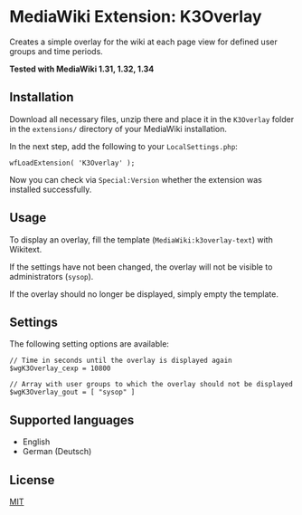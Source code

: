 # MediaWiki Extension: K3Overlay

Creates a simple overlay for the wiki at each page view for defined user groups and time periods.

__Tested with MediaWiki 1.31, 1.32, 1.34__

## Installation

Download all necessary files, unzip there and place it in the `K3Overlay` folder in the `extensions/` directory of your MediaWiki installation.

In the next step, add the following to your `LocalSettings.php`:

```
wfLoadExtension( 'K3Overlay' );
```

Now you can check via `Special:Version` whether the extension was installed successfully.

## Usage

To display an overlay, fill the template (`MediaWiki:k3overlay-text`) with Wikitext.

If the settings have not been changed, the overlay will not be visible to administrators (`sysop`).

If the overlay should no longer be displayed, simply empty the template.

## Settings

The following setting options are available:

```
// Time in seconds until the overlay is displayed again
$wgK3Overlay_cexp = 10800

// Array with user groups to which the overlay should not be displayed
$wgK3Overlay_gout = [ "sysop" ]
```

## Supported languages

- English
- German (Deutsch)

## License

[MIT](https://choosealicense.com/licenses/mit/)